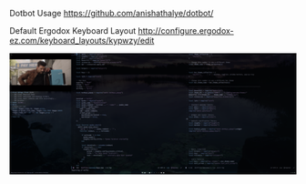 Dotbot Usage
https://github.com/anishathalye/dotbot/

Default Ergodox Keyboard Layout
http://configure.ergodox-ez.com/keyboard_layouts/kypwzy/edit

![2021-03-05](https://github.com/russ/dotfiles/blob/master/screenshots/2021-03-05.png?raw=true)
